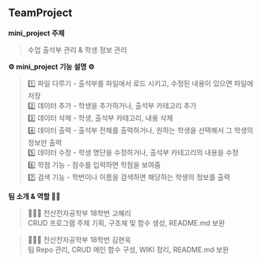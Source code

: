## TeamProject

**mini_project 주제**
>수업 출석부 관리 & 학생 정보 관리


**⚙️ mini_project 기능 설명 ⚙️**

>    1️⃣ 파일 다루기 - 출석부를 파일에서 로드 시키고, 수정된 내용이   있으면 파일에 저장  
>    2️⃣ 데이터 추가 - 학생을 추가하거나, 출석부 카테고리 추가  
>    3️⃣ 데이터 삭제 - 학생, 출석부 카테고리, 내용 삭제  
>    4️⃣ 데이터 출력 - 출석부 전체를 출력하거나, 원하는 학생을 선택해서 그 학생의 정보만 출력  
>    5️⃣ 데이터 수정 - 학생 명단을 수정하거나, 출석부 카테고리의 내용을 수정  
>    6️⃣ 학점 기능 - 점수를 입력하면 학점을 보여줌  
>    7️⃣ 검색 기능 - 학번이나 이름을 검색하면 해당하는 학생의 정보를 출력


**팀 소개 & 역할 🙋‍♂️**

>👩🏻‍💻 전산전자공학부 18학번 고혜리  
>CRUD 프로그램 주제 기획, 구조체 및 함수 생성, README.md 보완


>🧑🏻‍💻 전산전자공학부 18학번 김현욱  
>팀 Repo 관리, CRUD 메인 함수 구성, WIKI 정리, README.md 보완

